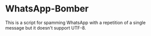 # WhatsApp-Bomber
This is a script for spamming WhatsApp with a repetition of a single message but it doesn't support UTF-8.
